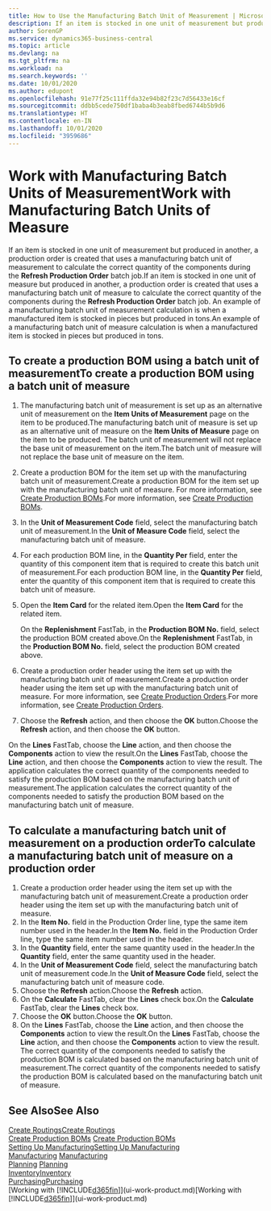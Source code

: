 ```yaml
---
title: How to Use the Manufacturing Batch Unit of Measurement | Microsoft Docs
description: If an item is stocked in one unit of measurement but produced in another, then the production order must be use a manufacturing batch unit of measurement to calculate the correct quantity of components. An example of a manufacturing batch unit of measurement calculation is when a manufactured item is stocked in pieces but produced in tons.
author: SorenGP
ms.service: dynamics365-business-central
ms.topic: article
ms.devlang: na
ms.tgt_pltfrm: na
ms.workload: na
ms.search.keywords: ''
ms.date: 10/01/2020
ms.author: edupont
ms.openlocfilehash: 91e77f25c111ffda32e94b82f23c7d56433e16cf
ms.sourcegitcommit: ddbb5cede750df1baba4b3eab8fbed6744b5b9d6
ms.translationtype: HT
ms.contentlocale: en-IN
ms.lasthandoff: 10/01/2020
ms.locfileid: "3959686"
---
```

# <a name="work-with-manufacturing-batch-units-of-measure"></a><span data-ttu-id="50b61-104">Work with Manufacturing Batch Units of Measurement</span><span class="sxs-lookup"><span data-stu-id="50b61-104">Work with Manufacturing Batch Units of Measure</span></span>
<span data-ttu-id="50b61-105">If an item is stocked in one unit of measurement but produced in another, a production order is created that uses a manufacturing batch unit of measurement to calculate the correct quantity of the components during the **Refresh Production Order** batch job.</span><span class="sxs-lookup"><span data-stu-id="50b61-105">If an item is stocked in one unit of measure but produced in another, a production order is created that uses a manufacturing batch unit of measure to calculate the correct quantity of the components during the **Refresh Production Order** batch job.</span></span> <span data-ttu-id="50b61-106">An example of a manufacturing batch unit of measurement calculation is when a manufactured item is stocked in pieces but produced in tons.</span><span class="sxs-lookup"><span data-stu-id="50b61-106">An example of a manufacturing batch unit of measure calculation is when a manufactured item is stocked in pieces but produced in tons.</span></span>  

## <a name="to-create-a-production-bom-using-a-batch-unit-of-measure"></a><span data-ttu-id="50b61-107">To create a production BOM using a batch unit of measurement</span><span class="sxs-lookup"><span data-stu-id="50b61-107">To create a production BOM using a batch unit of measure</span></span>  
1.  <span data-ttu-id="50b61-108">The manufacturing batch unit of measurement is set up as an alternative unit of measurement on the **Item Units of Measurement** page on the item to be produced.</span><span class="sxs-lookup"><span data-stu-id="50b61-108">The manufacturing batch unit of measure is set up as an alternative unit of measure on the **Item Units of Measure** page on the item to be produced.</span></span> <span data-ttu-id="50b61-109">The batch unit of measurement will not replace the base unit of measurement on the item.</span><span class="sxs-lookup"><span data-stu-id="50b61-109">The batch unit of measure will not replace the base unit of measure on the item.</span></span>  
2.  <span data-ttu-id="50b61-110">Create a production BOM for the item set up with the manufacturing batch unit of measurement.</span><span class="sxs-lookup"><span data-stu-id="50b61-110">Create a production BOM for the item set up with the manufacturing batch unit of measure.</span></span> <span data-ttu-id="50b61-111">For more information, see [Create Production BOMs](production-how-to-create-production-boms.md).</span><span class="sxs-lookup"><span data-stu-id="50b61-111">For more information, see [Create Production BOMs](production-how-to-create-production-boms.md).</span></span>  
3.  <span data-ttu-id="50b61-112">In the **Unit of Measurement Code** field, select the manufacturing batch unit of measurement.</span><span class="sxs-lookup"><span data-stu-id="50b61-112">In the **Unit of Measure Code** field, select the manufacturing batch unit of measure.</span></span>  
4.  <span data-ttu-id="50b61-113">For each production BOM line, in the **Quantity Per** field, enter the quantity of this component item that is required to create this batch unit of measurement.</span><span class="sxs-lookup"><span data-stu-id="50b61-113">For each production BOM line, in the **Quantity Per** field, enter the quantity of this component item that is required to create this batch unit of measure.</span></span>  
5.  <span data-ttu-id="50b61-114">Open the **Item Card** for the related item.</span><span class="sxs-lookup"><span data-stu-id="50b61-114">Open the **Item Card** for the related item.</span></span>  

    <span data-ttu-id="50b61-115">On the **Replenishment** FastTab, in the **Production BOM No.** field, select the production BOM created above.</span><span class="sxs-lookup"><span data-stu-id="50b61-115">On the **Replenishment** FastTab, in the **Production BOM No.** field, select the production BOM created above.</span></span>  
6.  <span data-ttu-id="50b61-116">Create a production order header using the item set up with the manufacturing batch unit of measurement.</span><span class="sxs-lookup"><span data-stu-id="50b61-116">Create a production order header using the item set up with the manufacturing batch unit of measure.</span></span> <span data-ttu-id="50b61-117">For more information, see [Create Production Orders](production-how-to-create-production-orders.md).</span><span class="sxs-lookup"><span data-stu-id="50b61-117">For more information, see [Create Production Orders](production-how-to-create-production-orders.md).</span></span>  
7.  <span data-ttu-id="50b61-118">Choose the **Refresh** action, and then choose  the **OK** button.</span><span class="sxs-lookup"><span data-stu-id="50b61-118">Choose the **Refresh** action, and then choose  the **OK** button.</span></span>  

<span data-ttu-id="50b61-119">On the **Lines** FastTab, choose the **Line** action, and then choose the **Components** action to view the result.</span><span class="sxs-lookup"><span data-stu-id="50b61-119">On the **Lines** FastTab, choose the **Line** action, and then choose the **Components** action to view the result.</span></span> <span data-ttu-id="50b61-120">The application calculates the correct quantity of the components needed to satisfy the production BOM based on the manufacturing batch unit of measurement.</span><span class="sxs-lookup"><span data-stu-id="50b61-120">The application calculates the correct quantity of the components needed to satisfy the production BOM based on the manufacturing batch unit of measure.</span></span>  

## <a name="to-calculate-a-manufacturing-batch-unit-of-measure-on-a-production-order"></a><span data-ttu-id="50b61-121">To calculate a manufacturing batch unit of measurement on a production order</span><span class="sxs-lookup"><span data-stu-id="50b61-121">To calculate a manufacturing batch unit of measure on a production order</span></span>  
1.  <span data-ttu-id="50b61-122">Create a production order header using the item set up with the manufacturing batch unit of measurement.</span><span class="sxs-lookup"><span data-stu-id="50b61-122">Create a production order header using the item set up with the manufacturing batch unit of measure.</span></span>  
2.  <span data-ttu-id="50b61-123">In the **Item No.** field in the Production Order line, type the same item number used in the header.</span><span class="sxs-lookup"><span data-stu-id="50b61-123">In the **Item No.** field in the Production Order line, type the same item number used in the header.</span></span>  
3.  <span data-ttu-id="50b61-124">In the **Quantity** field, enter the same quantity used in the header.</span><span class="sxs-lookup"><span data-stu-id="50b61-124">In the **Quantity** field, enter the same quantity used in the header.</span></span>  
4.  <span data-ttu-id="50b61-125">In the **Unit of Measurement Code** field, select the manufacturing batch unit of measurement code.</span><span class="sxs-lookup"><span data-stu-id="50b61-125">In the **Unit of Measure Code** field, select the manufacturing batch unit of measure code.</span></span>  
5.  <span data-ttu-id="50b61-126">Choose the **Refresh** action.</span><span class="sxs-lookup"><span data-stu-id="50b61-126">Choose the **Refresh** action.</span></span>
6.  <span data-ttu-id="50b61-127">On the **Calculate** FastTab, clear the **Lines** check box.</span><span class="sxs-lookup"><span data-stu-id="50b61-127">On the **Calculate** FastTab, clear the **Lines** check box.</span></span>  
7.  <span data-ttu-id="50b61-128">Choose the **OK** button.</span><span class="sxs-lookup"><span data-stu-id="50b61-128">Choose the **OK** button.</span></span>  
8.  <span data-ttu-id="50b61-129">On the **Lines** FastTab, choose the **Line** action, and then choose the **Components** action to view the result.</span><span class="sxs-lookup"><span data-stu-id="50b61-129">On the **Lines** FastTab, choose the **Line** action, and then choose the **Components** action to view the result.</span></span> <span data-ttu-id="50b61-130">The correct quantity of the components needed to satisfy the production BOM is calculated based on the manufacturing batch unit of measurement.</span><span class="sxs-lookup"><span data-stu-id="50b61-130">The correct quantity of the components needed to satisfy the production BOM is calculated based on the manufacturing batch unit of measure.</span></span>  

## <a name="see-also"></a><span data-ttu-id="50b61-131">See Also</span><span class="sxs-lookup"><span data-stu-id="50b61-131">See Also</span></span>  
[<span data-ttu-id="50b61-132">Create Routings</span><span class="sxs-lookup"><span data-stu-id="50b61-132">Create Routings</span></span>](production-how-to-create-routings.md)  
<span data-ttu-id="50b61-133">[Create Production BOMs](production-how-to-create-production-boms.md)   </span><span class="sxs-lookup"><span data-stu-id="50b61-133">[Create Production BOMs](production-how-to-create-production-boms.md)   </span></span>  
[<span data-ttu-id="50b61-134">Setting Up Manufacturing</span><span class="sxs-lookup"><span data-stu-id="50b61-134">Setting Up Manufacturing</span></span>](production-configure-production-processes.md)  
<span data-ttu-id="50b61-135">[Manufacturing](production-manage-manufacturing.md)  </span><span class="sxs-lookup"><span data-stu-id="50b61-135">[Manufacturing](production-manage-manufacturing.md)  </span></span>  
<span data-ttu-id="50b61-136">[Planning](production-planning.md) </span><span class="sxs-lookup"><span data-stu-id="50b61-136">[Planning](production-planning.md) </span></span>  
[<span data-ttu-id="50b61-137">Inventory</span><span class="sxs-lookup"><span data-stu-id="50b61-137">Inventory</span></span>](inventory-manage-inventory.md)  
[<span data-ttu-id="50b61-138">Purchasing</span><span class="sxs-lookup"><span data-stu-id="50b61-138">Purchasing</span></span>](purchasing-manage-purchasing.md)  
<span data-ttu-id="50b61-139">[Working with [!INCLUDE[d365fin](includes/d365fin_md.md)]](ui-work-product.md)</span><span class="sxs-lookup"><span data-stu-id="50b61-139">[Working with [!INCLUDE[d365fin](includes/d365fin_md.md)]](ui-work-product.md)</span></span>  
